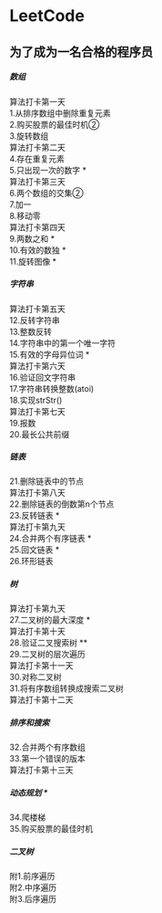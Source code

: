 # LeetCode
## 为了成为一名合格的程序员
##### 数组
算法打卡第一天<br/>
1.从排序数组中删除重复元素<br/>
2.购买股票的最佳时机②<br/>
3.旋转数组<br/>
算法打卡第二天<br/>
4.存在重复元素<br/>
5.只出现一次的数字 *<br/>
算法打卡第三天<br/>
6.两个数组的交集②<br/>
7.加一<br/>
8.移动零<br/>
算法打卡第四天<br/>
9.两数之和 *<br/>
10.有效的数独 *<br/>
11.旋转图像 *<br/>
##### 字符串
算法打卡第五天<br/>
12.反转字符串<br/>
13.整数反转<br/>
14.字符串中的第一个唯一字符<br/>
15.有效的字母异位词 *<br/>
算法打卡第六天<br/>
16.验证回文字符串<br/>
17.字符串转换整数(atoi)<br/>
18.实现strStr()<br/>
算法打卡第七天<br/>
19.报数<br/>
20.最长公共前缀<br/>
##### 链表
21.删除链表中的节点<br/>
算法打卡第八天<br/>
22.删除链表的倒数第n个节点<br/>
23.反转链表 *<br/>
算法打卡第九天<br/>
24.合并两个有序链表 *<br/>
25.回文链表 *<br/>
26.环形链表<br/>
##### 树
算法打卡第九天<br/>
27.二叉树的最大深度 *<br/>
算法打卡第十天<br/>
28.验证二叉搜索树 **<br/>
29.二叉树的层次遍历<br/>
算法打卡第十一天<br/>
30.对称二叉树<br/>
31.将有序数组转换成搜索二叉树<br/>
算法打卡第十二天<br/>
##### 排序和搜索
32.合并两个有序数组<br/>
33.第一个错误的版本<br/>
算法打卡第十三天<br/>
##### 动态规划 *
34.爬楼梯<br/>
35.购买股票的最佳时机<br/>
##### 二叉树
附1.前序遍历<br/>
附2.中序遍历<br/>
附3.后序遍历<br/>
